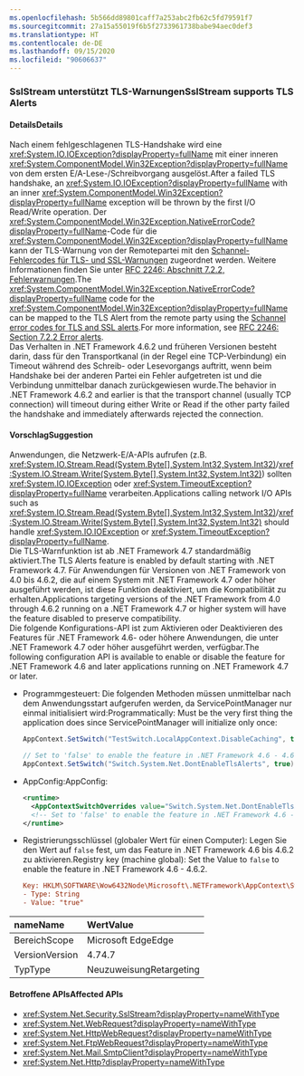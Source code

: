 ```yaml
---
ms.openlocfilehash: 5b566dd89801caff7a253abc2fb62c5fd79591f7
ms.sourcegitcommit: 27a15a55019f6b5f2733961738babe94aec0def3
ms.translationtype: HT
ms.contentlocale: de-DE
ms.lasthandoff: 09/15/2020
ms.locfileid: "90606637"
---
```

### <a name="sslstream-supports-tls-alerts"></a><span data-ttu-id="8626a-101">SslStream unterstützt TLS-Warnungen</span><span class="sxs-lookup"><span data-stu-id="8626a-101">SslStream supports TLS Alerts</span></span>

#### <a name="details"></a><span data-ttu-id="8626a-102">Details</span><span class="sxs-lookup"><span data-stu-id="8626a-102">Details</span></span>

<span data-ttu-id="8626a-103">Nach einem fehlgeschlagenen TLS-Handshake wird eine <xref:System.IO.IOException?displayProperty=fullName> mit einer inneren <xref:System.ComponentModel.Win32Exception?displayProperty=fullName> von dem ersten E/A-Lese-/Schreibvorgang ausgelöst.</span><span class="sxs-lookup"><span data-stu-id="8626a-103">After a failed TLS handshake, an <xref:System.IO.IOException?displayProperty=fullName> with an inner <xref:System.ComponentModel.Win32Exception?displayProperty=fullName> exception will be thrown by the first I/O Read/Write operation.</span></span> <span data-ttu-id="8626a-104">Der <xref:System.ComponentModel.Win32Exception.NativeErrorCode?displayProperty=fullName>-Code für die <xref:System.ComponentModel.Win32Exception?displayProperty=fullName> kann der TLS-Warnung von der Remotepartei mit den [Schannel-Fehlercodes für TLS- und SSL-Warnungen](/windows/desktop/SecAuthN/schannel-error-codes-for-tls-and-ssl-alerts) zugeordnet werden. Weitere Informationen finden Sie unter [RFC 2246: Abschnitt 7.2.2, Fehlerwarnungen](https://tools.ietf.org/html/rfc2246#section-7.2.2).</span><span class="sxs-lookup"><span data-stu-id="8626a-104">The <xref:System.ComponentModel.Win32Exception.NativeErrorCode?displayProperty=fullName> code for the <xref:System.ComponentModel.Win32Exception?displayProperty=fullName> can be mapped to the TLS Alert from the remote party using the [Schannel error codes for TLS and SSL alerts](/windows/desktop/SecAuthN/schannel-error-codes-for-tls-and-ssl-alerts).For more information, see [RFC 2246: Section 7.2.2 Error alerts](https://tools.ietf.org/html/rfc2246#section-7.2.2).</span></span> <br/><span data-ttu-id="8626a-105">Das Verhalten in .NET Framework 4.6.2 und früheren Versionen besteht darin, dass für den Transportkanal (in der Regel eine TCP-Verbindung) ein Timeout während des Schreib- oder Lesevorgangs auftritt, wenn beim Handshake bei der anderen Partei ein Fehler aufgetreten ist und die Verbindung unmittelbar danach zurückgewiesen wurde.</span><span class="sxs-lookup"><span data-stu-id="8626a-105">The behavior in .NET Framework 4.6.2 and earlier is that the transport channel (usually TCP connection) will timeout during either Write or Read if the other party failed the handshake and immediately afterwards rejected the connection.</span></span>

#### <a name="suggestion"></a><span data-ttu-id="8626a-106">Vorschlag</span><span class="sxs-lookup"><span data-stu-id="8626a-106">Suggestion</span></span>

<span data-ttu-id="8626a-107">Anwendungen, die Netzwerk-E/A-APIs aufrufen (z.B. <xref:System.IO.Stream.Read(System.Byte[],System.Int32,System.Int32)>/<xref:System.IO.Stream.Write(System.Byte[],System.Int32,System.Int32)>) sollten <xref:System.IO.IOException> oder <xref:System.TimeoutException?displayProperty=fullName> verarbeiten.</span><span class="sxs-lookup"><span data-stu-id="8626a-107">Applications calling network I/O APIs such as <xref:System.IO.Stream.Read(System.Byte[],System.Int32,System.Int32)>/<xref:System.IO.Stream.Write(System.Byte[],System.Int32,System.Int32)> should handle <xref:System.IO.IOException> or <xref:System.TimeoutException?displayProperty=fullName>.</span></span><br/><span data-ttu-id="8626a-108">Die TLS-Warnfunktion ist ab .NET Framework 4.7 standardmäßig aktiviert.</span><span class="sxs-lookup"><span data-stu-id="8626a-108">The TLS Alerts feature is enabled by default starting with .NET Framework 4.7.</span></span> <span data-ttu-id="8626a-109">Für Anwendungen für Versionen von .NET Framework von 4.0 bis 4.6.2, die auf einem System mit .NET Framework 4.7 oder höher ausgeführt werden, ist diese Funktion deaktiviert, um die Kompatibilität zu erhalten.</span><span class="sxs-lookup"><span data-stu-id="8626a-109">Applications targeting versions of the .NET Framework from 4.0 through 4.6.2 running on a .NET Framework 4.7 or higher system will have the feature disabled to preserve compatibility.</span></span> <br/><span data-ttu-id="8626a-110">Die folgende Konfigurations-API ist zum Aktivieren oder Deaktivieren des Features für .NET Framework 4.6- oder höhere Anwendungen, die unter .NET Framework 4.7 oder höher ausgeführt werden, verfügbar.</span><span class="sxs-lookup"><span data-stu-id="8626a-110">The following configuration API is available to enable or disable the feature for .NET Framework 4.6 and later applications running on .NET Framework 4.7 or later.</span></span>

- <span data-ttu-id="8626a-111">Programmgesteuert:   Die folgenden Methoden müssen unmittelbar nach dem Anwendungsstart aufgerufen werden, da ServicePointManager nur einmal initialisiert wird:</span><span class="sxs-lookup"><span data-stu-id="8626a-111">Programmatically:   Must be the very first thing the application does since ServicePointManager will initialize only once:</span></span>

    ```csharp
    AppContext.SetSwitch("TestSwitch.LocalAppContext.DisableCaching", true);

    // Set to 'false' to enable the feature in .NET Framework 4.6 - 4.6.2.
    AppContext.SetSwitch("Switch.System.Net.DontEnableTlsAlerts", true);
    ```

- <span data-ttu-id="8626a-112">AppConfig:</span><span class="sxs-lookup"><span data-stu-id="8626a-112">AppConfig:</span></span>

    ```xml
    <runtime>
      <AppContextSwitchOverrides value="Switch.System.Net.DontEnableTlsAlerts=true"/>
      <!-- Set to 'false' to enable the feature in .NET Framework 4.6 - 4.6.2. -->
    </runtime>
    ```

- <span data-ttu-id="8626a-113">Registrierungsschlüssel (globaler Wert für einen Computer):   Legen Sie den Wert auf `false` fest, um das Feature in .NET Framework 4.6 bis 4.6.2 zu aktivieren.</span><span class="sxs-lookup"><span data-stu-id="8626a-113">Registry key (machine global):   Set the Value to `false` to enable the feature in .NET Framework 4.6 - 4.6.2.</span></span>

    ```ini
    Key: HKLM\SOFTWARE\Wow6432Node\Microsoft\.NETFramework\AppContext\Switch.System.Net.DontEnableTlsAlerts
    - Type: String
    - Value: "true"
    ```

| <span data-ttu-id="8626a-114">name</span><span class="sxs-lookup"><span data-stu-id="8626a-114">Name</span></span>    | <span data-ttu-id="8626a-115">Wert</span><span class="sxs-lookup"><span data-stu-id="8626a-115">Value</span></span>       |
|:--------|:------------|
| <span data-ttu-id="8626a-116">Bereich</span><span class="sxs-lookup"><span data-stu-id="8626a-116">Scope</span></span>   | <span data-ttu-id="8626a-117">Microsoft Edge</span><span class="sxs-lookup"><span data-stu-id="8626a-117">Edge</span></span>        |
| <span data-ttu-id="8626a-118">Version</span><span class="sxs-lookup"><span data-stu-id="8626a-118">Version</span></span> | <span data-ttu-id="8626a-119">4.7</span><span class="sxs-lookup"><span data-stu-id="8626a-119">4.7</span></span>         |
| <span data-ttu-id="8626a-120">Typ</span><span class="sxs-lookup"><span data-stu-id="8626a-120">Type</span></span>    | <span data-ttu-id="8626a-121">Neuzuweisung</span><span class="sxs-lookup"><span data-stu-id="8626a-121">Retargeting</span></span> |

#### <a name="affected-apis"></a><span data-ttu-id="8626a-122">Betroffene APIs</span><span class="sxs-lookup"><span data-stu-id="8626a-122">Affected APIs</span></span>

- <xref:System.Net.Security.SslStream?displayProperty=nameWithType>
- <xref:System.Net.WebRequest?displayProperty=nameWithType>
- <xref:System.Net.HttpWebRequest?displayProperty=nameWithType>
- <xref:System.Net.FtpWebRequest?displayProperty=nameWithType>
- <xref:System.Net.Mail.SmtpClient?displayProperty=nameWithType>
- <xref:System.Net.Http?displayProperty=nameWithType>
